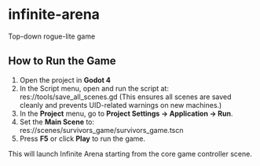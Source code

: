 # infinite-arena
Top-down rogue-lite game

## How to Run the Game

1. Open the project in **Godot 4**
2. In the Script menu, open and run the script at: res://tools/save_all_scenes.gd
(This ensures all scenes are saved cleanly and prevents UID-related warnings on new machines.)
3. In the **Project** menu, go to **Project Settings → Application → Run**.
4. Set the **Main Scene** to: res://scenes/survivors_game/survivors_game.tscn
5. Press **F5** or click **Play** to run the game.

This will launch Infinite Arena starting from the core game controller scene.
